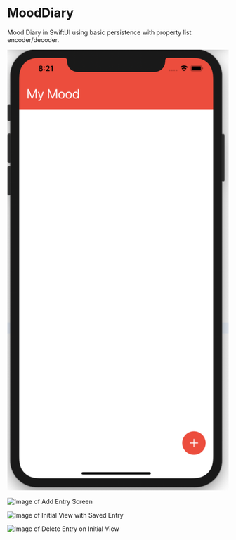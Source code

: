# MoodDiary
Mood Diary in SwiftUI using basic persistence with property list encoder/decoder.


![Image of Initial view](https://github.com/nelglez/MoodDiary/blob/master/images/ss1.png)

![Image of Add Entry Screen](https://github.com/nelglez/MoodDiary/tree/master/images/ss2.png)

![Image of Initial View with Saved Entry](https://github.com/nelglez/MoodDiary/tree/master/images/ss3.png)

![Image of Delete Entry on Initial View](https://github.com/nelglez/MoodDiary/tree/master/images/ss4.png)
